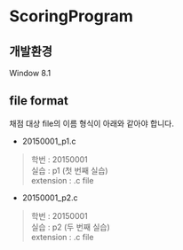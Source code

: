 # ScoringProgram

## 개발환경
Window 8.1

## file format
채점 대상 file의 이름 형식이 아래와 같아야 합니다.
- 20150001_p1.c
 > 학번 : 20150001 <br>
 > 실습 : p1 (첫 번째 실습) <br>
 > extension : .c file <br>
- 20150001_p2.c
 > 학번 : 20150001 <br>
 > 실습 : p2 (두 번째 실습) <br>
 > extension : .c file <br>
